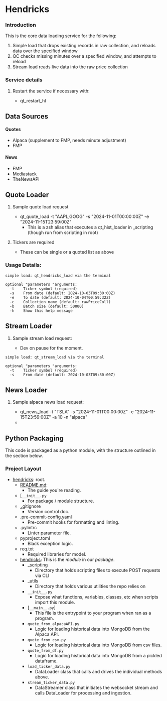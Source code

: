 # Hendricks

### Introduction

This is the core data loading service for the following:

1. Simple load that drops existing records in raw collection, and reloads data over the specified window
2. QC checks missing minutes over a specified window, and attempts to reload
3. Stream load reads live data into the raw price collection

### Service details

1. Restart the service if necessary with:

   - qt_restart_hl

## Data Sources

#### Quotes

- Alpaca (supplement to FMP, needs minute adjustment)
- FMP

#### News

- FMP
- Mediastack
- TheNewsAPI

## Quote Loader

1. Sample quote load request

   - qt_quote_load -t "AAPL,GOOG" -s "2024-11-01T00:00:00Z" -e "2024-11-15T23:59:00Z"
       - This is a zsh alias that executes a qt_hist_loader in _scripting (though run from scripting in root)
2. Tickers are required

   - These can be single or a quoted list as above

### Usage Details:

```
simple load: qt_hendricks_load via the terminal

optional "parameters "arguments:
  -t    Ticker symbol (required)
  -s    From date (default: 2024-10-03T09:30:00Z)
  -e    To date (default: 2024-10-04T00:59:32Z)
  -c    Collection name (default: rawPriceColl)
  -b    Batch size (default: 50000)
  -h    Show this help message
```

## Stream Loader

1. Sample stream load request:

   - Dev on pause for the moment.

```
simple load: qt_stream_load via the terminal
  
optional "parameters "arguments:
  -t    Ticker symbol (required)
  -s    From date (default: 2024-10-03T09:30:00Z)
```

## News Loader

1. Sample alpaca news load request:

   - qt_news_load -t "TSLA" -s "2024-11-01T00:00:00Z" -e "2024-11-15T23:59:00Z" -a 10 -n "alpaca"
   - 

## Python Packaging

This code is packaged as a python module, with the structure outlined in the section below.

### Project Layout

- [hendricks](collectability_model): root.
    - [README.md](README.md):
        - The guide you're reading.
    - [`__init__.py`
        - For package / module structure.
    - [`.`](lab1/init.py)gitignore
        - Version control doc.
    - .pre-commit-config.yaml
        - Pre-commit hooks for formatting and linting.
    - .pylintrc
        - Linter parameter file.
    - pyproject.toml
        - Black exception logic.
    - req.txt
        - Required libraries for model.
    - [hendricks](.): This is the *module* in our *package*.
        - _scripting
            - Directory that holds scripting files to execute POST requests via CLI
        - _utils
            - Directory that holds various utilities the repo relies on
        - `__init__.py`
            - Expose what functions, variables, classes, etc when scripts import this module.
        - [`__main__.py`]
            - This file is the entrypoint to your program when ran as a program.
        - `quote_from_alpacaAPI.py`
            - Logic for loading historical data into MongoDB from the Alpaca API.
        - `quote_from_csv.py`
            - Logic for loading historical data into MongoDB from csv files.
        - `quote_from_df.py`
            - Logic for loading historical data into MongoDB from a pickled dataframe.
        - `load_ticker_data.py`
            - DataLoader class that calls and drives the individual methods above.
        - `stream_ticker_data.py`
            - DataStreamer class that initiates the websocket stream and calls DataLoader for processing and ingestion.
